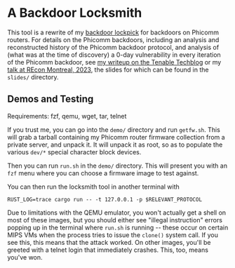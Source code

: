 # A Backdoor Locksmith

This tool is a rewrite of my [backdoor lockpick](https://github.com/oblivia-simplex/backdoor-lockpick) for backdoors
on Phicomm routers. For details on the Phicomm backdoors, including an analysis and reconstructed history of the
Phicomm backdoor protocol, and analysis of (what was at the time of discovery) a 0-day vulnerability in every 
iteration of the Phicomm backdoor, see [my writeup on the Tenable Techblog](https://medium.com/tenable-techblog/a-backdoor-lockpick-d847a83f4496) or my [talk at REcon Montreal, 2023](https://cfp.recon.cx/2023/talk/JBQEMS/), the slides for which can be found in the `slides/` directory.


## Demos and Testing

Requirements: fzf, qemu, wget, tar, telnet

If you trust me, you can go into the `demo/` directory and run `getfw.sh`. This will grab a tarball containing my Phicomm router firmware collection from a private server, and unpack it. It will unpack it as root, so as to populate the various `dev/*` special character block devices.

Then you can run `run.sh` in the `demo/` directory. This will present you with an `fzf` menu where you can choose a firmware image to test against. 

You can then run the locksmith tool in another terminal with

```
RUST_LOG=trace cargo run -- -t 127.0.0.1 -p $RELEVANT_PROTOCOL
```

Due to limitations with the QEMU emulator, you won't actually get a shell on most of these images, but you should either see "illegal instruction" errors popping up in the terminal where `run.sh` is running -- these occur on certain MIPS VMs when the process tries to issue the `clone()` system call. If you see this, this means that the attack worked. On other images, you'll be greeted with a telnet login that immediately crashes. This, too, means you've won.


